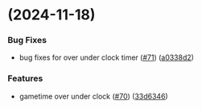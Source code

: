 #  (2024-11-18)


### Bug Fixes

* bug fixes for over under clock timer ([#71](https://github.com/tomarra/curling_scoreboard_flutter/issues/71)) ([a0338d2](https://github.com/tomarra/curling_scoreboard_flutter/commit/a0338d277ea7227b05e79085370069b8dc4ceec1))


### Features

* gametime over under clock ([#70](https://github.com/tomarra/curling_scoreboard_flutter/issues/70)) ([33d6346](https://github.com/tomarra/curling_scoreboard_flutter/commit/33d6346a7285990c4ff75512a83495563dba7a77))



